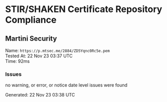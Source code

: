 # STIR/SHAKEN Certificate Repository Compliance

## Martini Security

Name: `https://p.mtsec.me/2884/ZD5Yqnc0Rc5e.pem`\
Tested At: 22 Nov 23 03:37 UTC\
Time: 92ms

### Issues

no warning, or error, or notice date level issues were found

Generated: 22 Nov 23 03:38 UTC